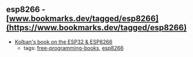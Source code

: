 esp8266 - [www.bookmarks.dev/tagged/esp8266](https://www.bookmarks.dev/tagged/esp8266)
---
* [Kolban's book on the ESP32 & ESP8266](https://leanpub.com/ESP8266_ESP32)
    * tags: [free-programming-books](../tags/free-programming-books.md), [esp8266](../tags/esp8266.md)
